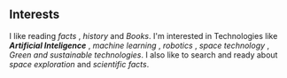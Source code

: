 ## Interests
I like reading *facts* , *history* and *Books*. I'm interested in Technologies like _**Artificial Inteligence**_ , *machine learning* , *robotics* , *space technology* , *Green and sustainable technologies*.
I also like to search and ready about _space exploration_ and *scientific facts*.
